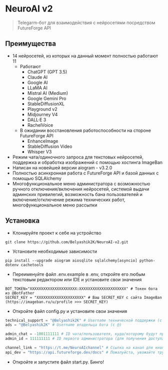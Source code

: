 # NeuroAI v2
> Telegarm-бот для взаимодействия с нейросетями посредством FutureForge API

## Преимущества
* 14 нейросетей, из которых на данный момент полностью работают 11
  * Работают
    * ChatGPT (GPT 3.5)
    * Claude AI
    * Google AI
    * LLaMA AI
    * Mistral AI (Medium)
    * Google Gemini Pro
    * StableDiffusionXL
    * Playground v2
    * Midjourney V4
    * DALL·E 3
    * RachelVoice
  * В ожидании восстановления работоспособности на стороне FutureForge API
    * EnhanceImage
    * StableDiffusion Video
    * Whisper V3
* Режим чата/одиночного запроса для текстовых нейросетей, поддержка и обработка изображений с помощью хостинга ImageBan
* Написан на новейшей версии aiogram - v3.2.0
* Полностью асинхронная работа с FutureForge API и базой данных с помощью SQLAlchemy
* Многофункциональное меню администратора с возможностью ручного отключения/включения нейросетей, системой выдачи админских привилегий, возможность бана пользователей и включение/отключение режима технических работ, многофункциональное меню рассылки
## Установка
* Клонируйте проект к себе на устройство
```
git clone https://github.com/Belyashik2K/NeuroAI-v2.git
```
* Установите необходимые зависимости
```
pip install --upgrade aiogram aiosqlite sqlalchemy[asyncio] python-dotenv cachetools
```
* Переименуйте файл .env.example в .env, откройте его любым текстовым редактором или IDE и установите свои значения
```
BOT_TOKEN="XXXXXXXXXXXXXXXXXXXXX:XXXXXXXXXXXXXXXXXXXXX" # Токен бота из @BotFather
SECRET_KEY = "XXXXXXXXXXXXXXXXXXXXX" # Ваш SECRET_KEY с сайта ImageBan (https://imageban.ru/u/profile >>> SECRET_KEY)
```
* Откройте файл config.py и установите свои значения
```python
technical_support = "@Belyashik2K" # Username технической поддержки (с @)
ads = "@Belyashik2K" # Username владельца бота (с @)

admin_chat = -1001111111 # ID чата/пользователя, куда/которому будут приходить уведомления об ошибках/новых пользователях
admin_id = 111111111 # ID первого администратора (для получения доступа в "👨‍💻 Админ-панель")

channel_link = "https://t.me/NeuroAIchannel" # Ссылка на канал для кнопки "📢 Наш канал"
api_dev = "https://api.futureforge.dev/docs" # Пожалуйста, уважайте труд автора API, не меняйте эту ссылку! Спасибо!
```
* Откройте и запустите файл start.py. Бинго!
